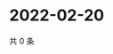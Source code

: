 # 2022-02-20

共 0 条

<!-- BEGIN WEIBO -->
<!-- 最后更新时间 Sun Feb 20 2022 06:14:24 GMT+0800 (China Standard Time) -->

<!-- END WEIBO -->

